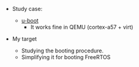 *	Study case:
	* [u-boot](https://github.com/u-boot/u-boot)
		* It works fine in QEMU (cortex-a57 + virt)

*	My target
	*	Studying the booting procedure.
	*	Simplifying it for booting FreeRTOS 
